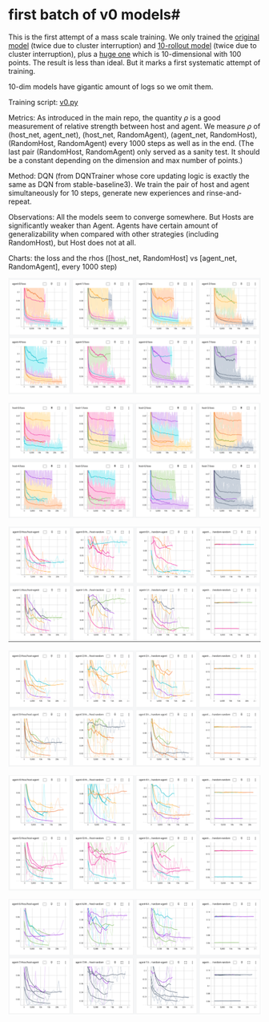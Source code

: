 # first batch of v0 models#
This is the first attempt of a mass scale training. We only trained the [original model](trainer_cfg_v0.yml) (twice due to cluster interruption) and [10-rollout model](trainercfg_v0-10-rollout.yml) (twice due to cluster interruption), plus a [huge one](trainer_cfg_v0-huge.yml) which is 10-dimensional with 100 points. The result is less than ideal. But it marks a first systematic attempt of training.

10-dim models have gigantic amount of logs so we omit them.

Training script: [v0.py](v1.py)

Metrics: As introduced in the main repo, the quantity $\rho$ is a good measurement of relative strength between host and agent. We measure $\rho$ of (host_net, agent_net), (host_net, RandomAgent), (agent_net, RandomHost), (RandomHost, RandomAgent) every 1000 steps as well as in the end. (The last pair (RandomHost, RandomAgent) only served as a sanity test. It should be a constant depending on the dimension and max number of points.)

Method: DQN (from DQNTrainer whose core updating logic is exactly the same as DQN from stable-baseline3). We train the pair of host and agent simultaneously for 10 steps, generate new experiences and rinse-and-repeat.

Observations: All the models seem to converge somewhere. But Hosts are significantly weaker than Agent. Agents have certain amount of generalizability when compared with other strategies (including RandomHost), but Host does not at all. 

Charts: the loss and the rhos ([host_net, RandomHost] vs [agent_net, RandomAgent], every 1000 step)

![](img/loss1.png)

![](img/loss2.png)

![](img/rho1.png)

![](img/rho2.png)

![](img/rho3.png)

![](img/rho4.png)

